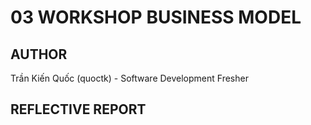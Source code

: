 # 03 WORKSHOP BUSINESS MODEL

## AUTHOR

Trần Kiến Quốc (quoctk) - Software Development Fresher

## REFLECTIVE REPORT

